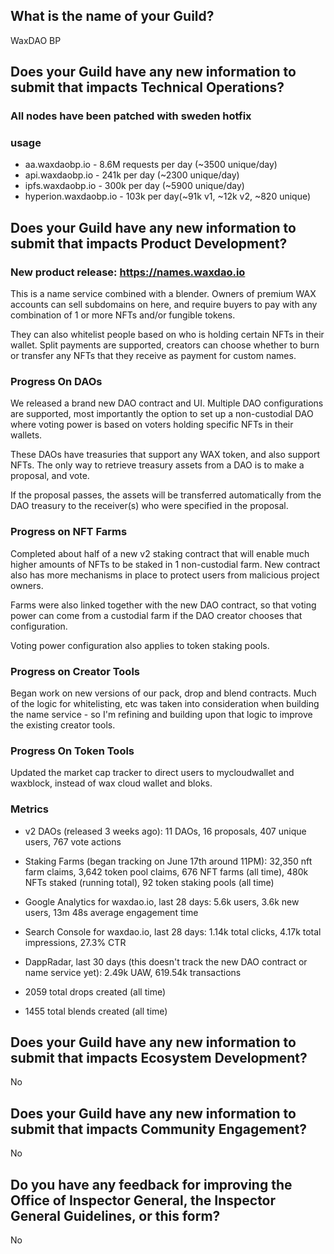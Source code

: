 ## What is the name of your Guild?

WaxDAO BP

## Does your Guild have any new information to submit that impacts Technical Operations?

### All nodes have been patched with sweden hotfix

### usage

- aa.waxdaobp.io - 8.6M requests per day (~3500 unique/day)
- api.waxdaobp.io - 241k per day (~2300 unique/day)
- ipfs.waxdaobp.io - 300k per day (~5900 unique/day)
- hyperion.waxdaobp.io - 103k per day(~91k v1, ~12k v2, ~820 unique)

## Does your Guild have any new information to submit that impacts Product Development?

### New product release: https://names.waxdao.io

This is a name service combined with a blender. Owners of premium WAX accounts can sell subdomains on here, and require buyers to pay with any combination of 1 or more NFTs and/or fungible tokens.

They can also whitelist people based on who is holding certain NFTs in their wallet. Split payments are supported, creators can choose whether to burn or transfer any NFTs that they receive as payment for custom names.

### Progress On DAOs

We released a brand new DAO contract and UI. Multiple DAO configurations are supported, most importantly the option to set up a non-custodial DAO where voting power is based on voters holding specific NFTs in their wallets.

These DAOs have treasuries that support any WAX token, and also support NFTs. The only way to retrieve treasury assets from a DAO is to make a proposal, and vote.

If the proposal passes, the assets will be transferred automatically from the DAO treasury to the receiver(s) who were specified in the proposal.

### Progress on NFT Farms

Completed about half of a new v2 staking contract that will enable much higher amounts of NFTs to be staked in 1 non-custodial farm. New contract also has more mechanisms in place to protect users from malicious project owners.

Farms were also linked together with the new DAO contract, so that voting power can come from a custodial farm if the DAO creator chooses that configuration.

Voting power configuration also applies to token staking pools.

### Progress on Creator Tools

Began work on new versions of our pack, drop and blend contracts. Much of the logic for whitelisting, etc was taken into consideration when building the name service - so I'm refining and building upon that logic to improve the existing creator tools.

### Progress On Token Tools

Updated the market cap tracker to direct users to mycloudwallet and waxblock, instead of wax cloud wallet and bloks.



### Metrics

- v2 DAOs (released 3 weeks ago): 11 DAOs, 16 proposals, 407 unique users, 767 vote actions

- Staking Farms (began tracking on June 17th around 11PM): 32,350 nft farm claims, 3,642 token pool claims, 676 NFT farms (all time), 480k NFTs staked (running total), 92 token staking pools (all time)

- Google Analytics for waxdao.io, last 28 days: 5.6k users, 3.6k new users, 13m 48s average engagement time

- Search Console for waxdao.io, last 28 days: 1.14k total clicks, 4.17k total impressions, 27.3% CTR

- DappRadar, last 30 days (this doesn't track the new DAO contract or name service yet): 2.49k UAW, 619.54k transactions

- 2059 total drops created (all time)

- 1455 total blends created (all time)

## Does your Guild have any new information to submit that impacts Ecosystem Development?

No

## Does your Guild have any new information to submit that impacts Community Engagement?

No

## Do you have any feedback for improving the Office of Inspector General, the Inspector General Guidelines, or this form?

No
